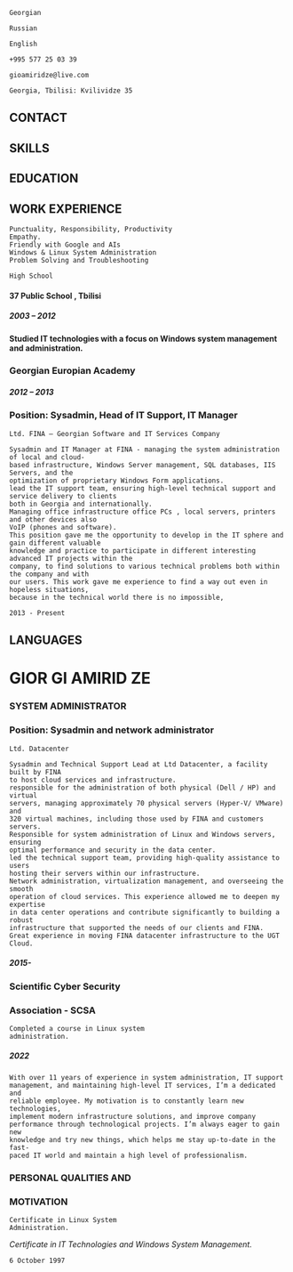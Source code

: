 ```
Georgian
```

```
Russian
```

```
English
```

```
+995 577 25 03 39
```

```
gioamiridze@live.com
```

```
Georgia, Tbilisi: Kvilividze 35
```

## CONTACT

## SKILLS

## EDUCATION

## WORK EXPERIENCE

```
Punctuality, Responsibility, Productivity
Empathy.
Friendly with Google and AIs
Windows & Linux System Administration
Problem Solving and Troubleshooting
```

```
High School
```

#### 37 Public School , Tbilisi

##### 2003 – 2012

**Studied IT technologies with a focus on
Windows system management and
administration.**

### Georgian Europian Academy

##### 2012 – 2013

### Position: Sysadmin, Head of IT Support, IT Manager

```
Ltd. FINA — Georgian Software and IT Services Company
```

```
Sysadmin and IT Manager at FINA - managing the system administration of local and cloud-
based infrastructure, Windows Server management, SQL databases, IIS Servers, and the
optimization of proprietary Windows Form applications.
lead the IT support team, ensuring high-level technical support and service delivery to clients
both in Georgia and internationally.
Managing office infrastructure office PCs , local servers, printers and other devices also
VoIP (phones and software).
This position gave me the opportunity to develop in the IT sphere and gain different valuable
knowledge and practice to participate in different interesting advanced IT projects within the
company, to find solutions to various technical problems both within the company and with
our users. This work gave me experience to find a way out even in hopeless situations,
because in the technical world there is no impossible,
```

```
2013 - Present
```

## LANGUAGES

# GIOR GI AMIRID ZE

### SYSTEM ADMINISTRATOR

### Position: Sysadmin and network administrator

```
Ltd. Datacenter
```

```
Sysadmin and Technical Support Lead at Ltd Datacenter, a facility built by FINA
to host cloud services and infrastructure.
responsible for the administration of both physical (Dell / HP) and virtual
servers, managing approximately 70 physical servers (Hyper-V/ VMware) and
320 virtual machines, including those used by FINA and customers servers.
Responsible for system administration of Linux and Windows servers, ensuring
optimal performance and security in the data center.
led the technical support team, providing high-quality assistance to users
hosting their servers within our infrastructure.
Network administration, virtualization management, and overseeing the smooth
operation of cloud services. This experience allowed me to deepen my expertise
in data center operations and contribute significantly to building a robust
infrastructure that supported the needs of our clients and FINA.
Great experience in moving FINA datacenter infrastructure to the UGT Cloud.
```

##### 2015-

### Scientific Cyber Security

### Association - SCSA

```
Completed a course in Linux system
administration.
```

##### 2022

```
With over 11 years of experience in system administration, IT support
management, and maintaining high-level IT services, I’m a dedicated and
reliable employee. My motivation is to constantly learn new technologies,
implement modern infrastructure solutions, and improve company
performance through technological projects. I’m always eager to gain new
knowledge and try new things, which helps me stay up-to-date in the fast-
paced IT world and maintain a high level of professionalism.
```

### PERSONAL QUALITIES AND

### MOTIVATION

```
Certificate in Linux System
Administration.
```

_Certificate in IT Technologies and
Windows System Management._

```
6 October 1997
```
